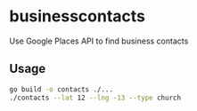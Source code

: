 # businesscontacts
Use Google Places API to find business contacts

## Usage

```bash
go build -o contacts ./...
./contacts --lat 12 --lng -13 --type church
```
